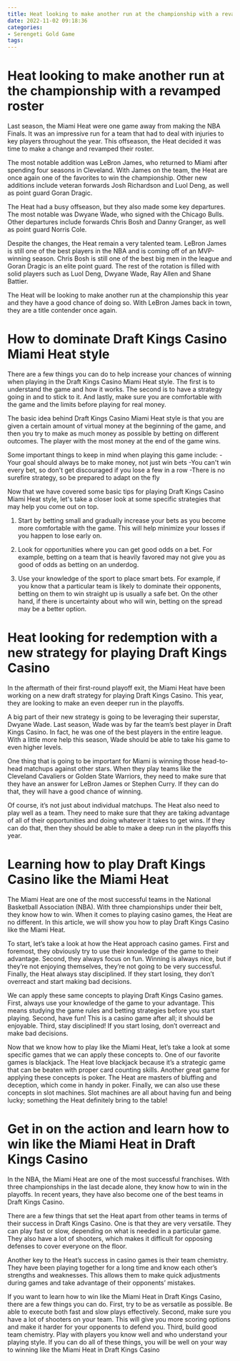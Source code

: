 ```yaml
---
title: Heat looking to make another run at the championship with a revamped roster
date: 2022-11-02 09:18:36
categories:
- Serengeti Gold Game
tags:
---
```



#  Heat looking to make another run at the championship with a revamped roster

Last season, the Miami Heat were one game away from making the NBA Finals. It was an impressive run for a team that had to deal with injuries to key players throughout the year. This offseason, the Heat decided it was time to make a change and revamped their roster.

The most notable addition was LeBron James, who returned to Miami after spending four seasons in Cleveland. With James on the team, the Heat are once again one of the favorites to win the championship. Other new additions include veteran forwards Josh Richardson and Luol Deng, as well as point guard Goran Dragic.

The Heat had a busy offseason, but they also made some key departures. The most notable was Dwyane Wade, who signed with the Chicago Bulls. Other departures include forwards Chris Bosh and Danny Granger, as well as point guard Norris Cole.

Despite the changes, the Heat remain a very talented team. LeBron James is still one of the best players in the NBA and is coming off of an MVP-winning season. Chris Bosh is still one of the best big men in the league and Goran Dragic is an elite point guard. The rest of the rotation is filled with solid players such as Luol Deng, Dwyane Wade, Ray Allen and Shane Battier.

The Heat will be looking to make another run at the championship this year and they have a good chance of doing so. With LeBron James back in town, they are a title contender once again.

#  How to dominate Draft Kings Casino Miami Heat style

There are a few things you can do to help increase your chances of winning when playing in the Draft Kings Casino Miami Heat style. The first is to understand the game and how it works. The second is to have a strategy going in and to stick to it. And lastly, make sure you are comfortable with the game and the limits before playing for real money. 

The basic idea behind Draft Kings Casino Miami Heat style is that you are given a certain amount of virtual money at the beginning of the game, and then you try to make as much money as possible by betting on different outcomes. The player with the most money at the end of the game wins.

Some important things to keep in mind when playing this game include:
-Your goal should always be to make money, not just win bets
-You can't win every bet, so don't get discouraged if you lose a few in a row
-There is no surefire strategy, so be prepared to adapt on the fly

Now that we have covered some basic tips for playing Draft Kings Casino Miami Heat style, let's take a closer look at some specific strategies that may help you come out on top.

1) Start by betting small and gradually increase your bets as you become more comfortable with the game. This will help minimize your losses if you happen to lose early on.

2) Look for opportunities where you can get good odds on a bet. For example, betting on a team that is heavily favored may not give you as good of odds as betting on an underdog.

3) Use your knowledge of the sport to place smart bets. For example, if you know that a particular team is likely to dominate their opponents, betting on them to win straight up is usually a safe bet. On the other hand, if there is uncertainty about who will win, betting on the spread may be a better option.


#  Heat looking for redemption with a new strategy for playing Draft Kings Casino

In the aftermath of their first-round playoff exit, the Miami Heat have been working on a new draft strategy for playing Draft Kings Casino. This year, they are looking to make an even deeper run in the playoffs.

A big part of their new strategy is going to be leveraging their superstar, Dwyane Wade. Last season, Wade was by far the team’s best player in Draft Kings Casino. In fact, he was one of the best players in the entire league. With a little more help this season, Wade should be able to take his game to even higher levels.

One thing that is going to be important for Miami is winning those head-to-head matchups against other stars. When they play teams like the Cleveland Cavaliers or Golden State Warriors, they need to make sure that they have an answer for LeBron James or Stephen Curry. If they can do that, they will have a good chance of winning.

Of course, it’s not just about individual matchups. The Heat also need to play well as a team. They need to make sure that they are taking advantage of all of their opportunities and doing whatever it takes to get wins. If they can do that, then they should be able to make a deep run in the playoffs this year.

#  Learning how to play Draft Kings Casino like the Miami Heat

The Miami Heat are one of the most successful teams in the National Basketball Association (NBA). With three championships under their belt, they know how to win. When it comes to playing casino games, the Heat are no different. In this article, we will show you how to play Draft Kings Casino like the Miami Heat.

To start, let’s take a look at how the Heat approach casino games. First and foremost, they obviously try to use their knowledge of the game to their advantage. Second, they always focus on fun. Winning is always nice, but if they’re not enjoying themselves, they’re not going to be very successful. Finally, the Heat always stay disciplined. If they start losing, they don’t overreact and start making bad decisions.

We can apply these same concepts to playing Draft Kings Casino games. First, always use your knowledge of the game to your advantage. This means studying the game rules and betting strategies before you start playing. Second, have fun! This is a casino game after all; it should be enjoyable. Third, stay disciplined! If you start losing, don’t overreact and make bad decisions.

Now that we know how to play like the Miami Heat, let’s take a look at some specific games that we can apply these concepts to. One of our favorite games is blackjack. The Heat love blackjack because it’s a strategic game that can be beaten with proper card counting skills. Another great game for applying these concepts is poker. The Heat are masters of bluffing and deception, which come in handy in poker. Finally, we can also use these concepts in slot machines. Slot machines are all about having fun and being lucky; something the Heat definitely bring to the table!

#  Get in on the action and learn how to win like the Miami Heat in Draft Kings Casino

In the NBA, the Miami Heat are one of the most successful franchises. With three championships in the last decade alone, they know how to win in the playoffs. In recent years, they have also become one of the best teams in Draft Kings Casino.

There are a few things that set the Heat apart from other teams in terms of their success in Draft Kings Casino. One is that they are very versatile. They can play fast or slow, depending on what is needed in a particular game. They also have a lot of shooters, which makes it difficult for opposing defenses to cover everyone on the floor.

Another key to the Heat’s success in casino games is their team chemistry. They have been playing together for a long time and know each other’s strengths and weaknesses. This allows them to make quick adjustments during games and take advantage of their opponents’ mistakes.

If you want to learn how to win like the Miami Heat in Draft Kings Casino, there are a few things you can do. First, try to be as versatile as possible. Be able to execute both fast and slow plays effectively. Second, make sure you have a lot of shooters on your team. This will give you more scoring options and make it harder for your opponents to defend you. Third, build good team chemistry. Play with players you know well and who understand your playing style. If you can do all of these things, you will be well on your way to winning like the Miami Heat in Draft Kings Casino